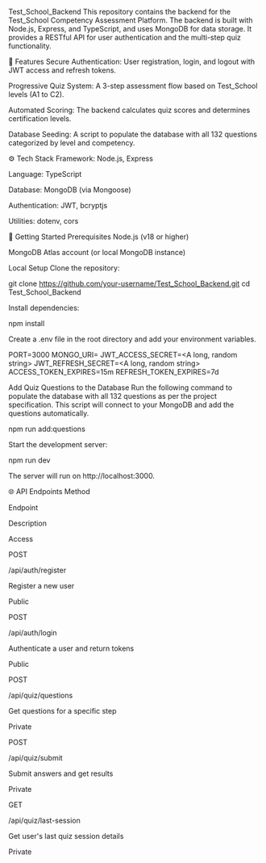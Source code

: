Test_School_Backend
This repository contains the backend for the Test_School Competency Assessment Platform. The backend is built with Node.js, Express, and TypeScript, and uses MongoDB for data storage. It provides a RESTful API for user authentication and the multi-step quiz functionality.

🎯 Features
Secure Authentication: User registration, login, and logout with JWT access and refresh tokens.

Progressive Quiz System: A 3-step assessment flow based on Test_School levels (A1 to C2).

Automated Scoring: The backend calculates quiz scores and determines certification levels.

Database Seeding: A script to populate the database with all 132 questions categorized by level and competency.

⚙️ Tech Stack
Framework: Node.js, Express

Language: TypeScript

Database: MongoDB (via Mongoose)

Authentication: JWT, bcryptjs

Utilities: dotenv, cors

🚀 Getting Started
Prerequisites
Node.js (v18 or higher)

MongoDB Atlas account (or local MongoDB instance)

Local Setup
Clone the repository:

git clone https://github.com/your-username/Test_School_Backend.git
cd Test_School_Backend

Install dependencies:

npm install

Create a .env file in the root directory and add your environment variables.

PORT=3000
MONGO_URI=<Your MongoDB Atlas connection string>
JWT_ACCESS_SECRET=<A long, random string>
JWT_REFRESH_SECRET=<A long, random string>
ACCESS_TOKEN_EXPIRES=15m
REFRESH_TOKEN_EXPIRES=7d

Add Quiz Questions to the Database
Run the following command to populate the database with all 132 questions as per the project specification. This script will connect to your MongoDB and add the questions automatically.

npm run add:questions

Start the development server:

npm run dev

The server will run on http://localhost:3000.

🌐 API Endpoints
Method

Endpoint

Description

Access

POST

/api/auth/register

Register a new user

Public

POST

/api/auth/login

Authenticate a user and return tokens

Public

POST

/api/quiz/questions

Get questions for a specific step

Private

POST

/api/quiz/submit

Submit answers and get results

Private

GET

/api/quiz/last-session

Get user's last quiz session details

Private

